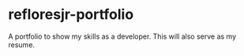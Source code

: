 # refloresjr-portfolio
A portfolio to show my skills as a developer. This will also serve as my resume.
